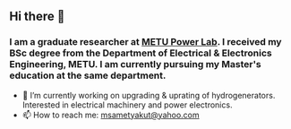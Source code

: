 ## Hi there 👋
### I am a graduate researcher at [METU Power Lab](https://odtu.github.io/). I received my BSc degree from the Department of Electrical & Electronics Engineering, METU. I am currently pursuing my Master's education at the same department. 
- 🔭 I’m currently working on upgrading & uprating of hydrogenerators. Interested in electrical machinery and power electronics.
- 📫 How to reach me: msametyakut@yahoo.com
<!--
**sametyakut/sametyakut** is a ✨ _special_ ✨ repository because its `README.md` (this file) appears on your GitHub profile.

Here are some ideas to get you started:

- 🔭 I’m currently working on ...
- 🌱 I’m currently learning ...
- 👯 I’m looking to collaborate on ...
- 🤔 I’m looking for help with ...
- 💬 Ask me about ...
- 📫 How to reach me: ...
-->
